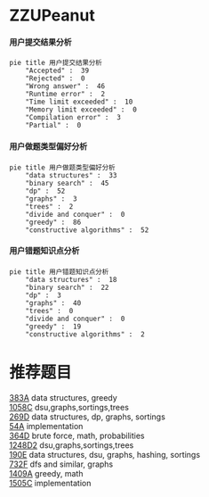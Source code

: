 # ZZUPeanut

<!-- tabs:start -->



#### **用户提交结果分析**

```mermaid
pie title 用户提交结果分析
    "Accepted" :  39
    "Rejected" :  0
    "Wrong answer" :  46
    "Runtime error" :  2
    "Time limit exceeded" :  10
    "Memory limit exceeded" :  0
    "Compilation error" :  3
    "Partial" :  0
```

#### **用户做题类型偏好分析**

```mermaid
pie title 用户做题类型偏好分析
    "data structures" :  33
    "binary search" :  45
    "dp" :  52
    "graphs" :  3
    "trees" :  2
    "divide and conquer" :  0
    "greedy" :  86
    "constructive algorithms" :  52
```
#### **用户错题知识点分析**

```mermaid
pie title 用户错题知识点分析
    "data structures" :  18
    "binary search" :  22
    "dp" :  3
    "graphs" :  40
    "trees" :  0
    "divide and conquer" :  0
    "greedy" :  19
    "constructive algorithms" :  2
```



<!-- tabs:end -->
# 推荐题目
[383A](https://codeforces.com/contest/383/problem/A)		data structures,
                        greedy		  
[1058C](https://codeforces.com/contest/1058/problem/C)		dsu,graphs,sortings,trees		  
[269D](https://codeforces.com/contest/269/problem/D)		data structures,
                        dp,
                        graphs,
                        sortings		  
[54A](https://codeforces.com/contest/54/problem/A)		implementation		  
[364D](https://codeforces.com/contest/364/problem/D)		brute force,
                        math,
                        probabilities		  
[1248D2](https://codeforces.com/contest/1248D/problem/2)		dsu,graphs,sortings,trees		  
[190E](https://codeforces.com/contest/190/problem/E)		data structures,
                        dsu,
                        graphs,
                        hashing,
                        sortings		  
[732F](https://codeforces.com/contest/732/problem/F)		dfs and similar,
                        graphs		  
[1409A](https://codeforces.com/contest/1409/problem/A)		greedy,
                        math		  
[1505C](https://codeforces.com/contest/1505/problem/C)		implementation		  
